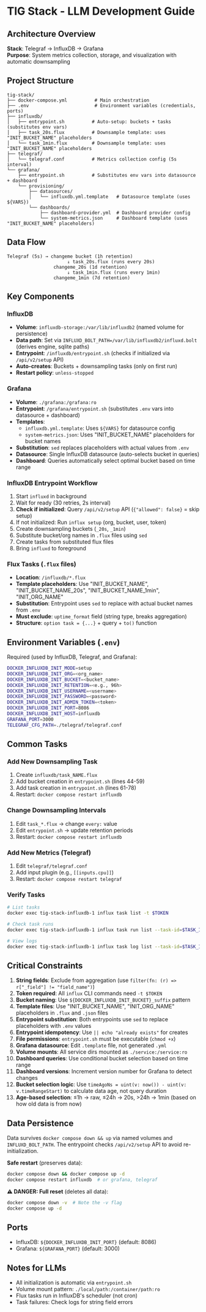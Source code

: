 # TIG Stack - LLM Development Guide

## Architecture Overview

**Stack**: Telegraf → InfluxDB → Grafana  
**Purpose**: System metrics collection, storage, and visualization with automatic downsampling

## Project Structure

```
tig-stack/
├── docker-compose.yml          # Main orchestration
├── .env                        # Environment variables (credentials, ports)
├── influxdb/
│   ├── entrypoint.sh          # Auto-setup: buckets + tasks (substitutes env vars)
│   ├── task_20s.flux          # Downsample template: uses "INIT_BUCKET_NAME" placeholders
│   └── task_1min.flux         # Downsample template: uses "INIT_BUCKET_NAME" placeholders
├── telegraf/
│   └── telegraf.conf          # Metrics collection config (5s interval)
└── grafana/
    ├── entrypoint.sh          # Substitutes env vars into datasource + dashboard
    └── provisioning/
        ├── datasources/
        │   └── influxdb.yml.template   # Datasource template (uses ${VARS})
        └── dashboards/
            ├── dashboard-provider.yml  # Dashboard provider config
            └── system-metrics.json     # Dashboard template (uses "INIT_BUCKET_NAME" placeholders)
```

## Data Flow

```
Telegraf (5s) → changeme bucket (1h retention)
                      ↓ task_20s.flux (runs every 20s)
                 changeme_20s (1d retention)
                      ↓ task_1min.flux (runs every 1min)
                 changeme_1min (7d retention)
```

## Key Components

### InfluxDB
- **Volume**: `influxdb-storage:/var/lib/influxdb2` (named volume for persistence)
- **Data path**: Set via `INFLUXD_BOLT_PATH=/var/lib/influxdb2/influxd.bolt` (derives engine, sqlite paths)
- **Entrypoint**: `/influxdb/entrypoint.sh` (checks if initialized via `/api/v2/setup` API)
- **Auto-creates**: Buckets + downsampling tasks (only on first run)
- **Restart policy**: `unless-stopped`

### Grafana
- **Volume**: `./grafana:/grafana:ro`
- **Entrypoint**: `/grafana/entrypoint.sh` (substitutes `.env` vars into datasource + dashboard)
- **Templates**: 
  - `influxdb.yml.template`: Uses `${VARS}` for datasource config
  - `system-metrics.json`: Uses "INIT_BUCKET_NAME" placeholders for bucket names
- **Substitution**: `sed` replaces placeholders with actual values from `.env`
- **Datasource**: Single InfluxDB datasource (auto-selects bucket in queries)
- **Dashboard**: Queries automatically select optimal bucket based on time range

### InfluxDB Entrypoint Workflow
1. Start `influxd` in background
2. Wait for ready (30 retries, 2s interval)
3. **Check if initialized**: Query `/api/v2/setup` API (`{"allowed": false}` = skip setup)
4. If not initialized: Run `influx setup` (org, bucket, user, token)
5. Create downsampling buckets (`_20s`, `_1min`)
6. Substitute bucket/org names in `.flux` files using `sed`
7. Create tasks from substituted flux files
8. Bring `influxd` to foreground

### Flux Tasks (`.flux` files)
- **Location**: `/influxdb/*.flux`
- **Template placeholders**: Use "INIT_BUCKET_NAME", "INIT_BUCKET_NAME_20s", "INIT_BUCKET_NAME_1min", "INIT_ORG_NAME"
- **Substitution**: Entrypoint uses `sed` to replace with actual bucket names from `.env`
- **Must exclude**: `uptime_format` field (string type, breaks aggregation)
- **Structure**: `option task = {...}` + query + `to()` function

## Environment Variables (`.env`)

Required (used by InfluxDB, Telegraf, and Grafana):
```bash
DOCKER_INFLUXDB_INIT_MODE=setup
DOCKER_INFLUXDB_INIT_ORG=<org_name>
DOCKER_INFLUXDB_INIT_BUCKET=<bucket_name>
DOCKER_INFLUXDB_INIT_RETENTION=<e.g., 96h>
DOCKER_INFLUXDB_INIT_USERNAME=<username>
DOCKER_INFLUXDB_INIT_PASSWORD=<password>
DOCKER_INFLUXDB_INIT_ADMIN_TOKEN=<token>
DOCKER_INFLUXDB_INIT_PORT=8086
DOCKER_INFLUXDB_INIT_HOST=influxdb
GRAFANA_PORT=3000
TELEGRAF_CFG_PATH=./telegraf/telegraf.conf
```

## Common Tasks

### Add New Downsampling Task
1. Create `influxdb/task_NAME.flux`
2. Add bucket creation in `entrypoint.sh` (lines 44-59)
3. Add task creation in `entrypoint.sh` (lines 61-78)
4. Restart: `docker compose restart influxdb`

### Change Downsampling Intervals
1. Edit `task_*.flux` → change `every:` value
2. Edit `entrypoint.sh` → update retention periods
3. Restart: `docker compose restart influxdb`

### Add New Metrics (Telegraf)
1. Edit `telegraf/telegraf.conf`
2. Add input plugin (e.g., `[[inputs.cpu]]`)
3. Restart: `docker compose restart telegraf`

### Verify Tasks
```bash
# List tasks
docker exec tig-stack-influxdb-1 influx task list -t $TOKEN

# Check task runs
docker exec tig-stack-influxdb-1 influx task run list --task-id=$TASK_ID -t $TOKEN

# View logs
docker exec tig-stack-influxdb-1 influx task log list --task-id=$TASK_ID -t $TOKEN
```

## Critical Constraints

1. **String fields**: Exclude from aggregation (use `filter(fn: (r) => r["_field"] != "field_name")`)
2. **Token required**: All `influx` CLI commands need `-t $TOKEN`
3. **Bucket naming**: Use `${DOCKER_INFLUXDB_INIT_BUCKET}_suffix` pattern
4. **Template files**: Use "INIT_BUCKET_NAME", "INIT_ORG_NAME" placeholders in `.flux` and `.json` files
5. **Entrypoint substitution**: Both entrypoints use `sed` to replace placeholders with `.env` values
6. **Entrypoint idempotency**: Use `|| echo "already exists"` for creates
7. **File permissions**: `entrypoint.sh` must be executable (`chmod +x`)
8. **Grafana datasource**: Edit `.template` file, not generated `.yml`
9. **Volume mounts**: All service dirs mounted as `./service:/service:ro`
10. **Dashboard queries**: Use conditional bucket selection based on time range
11. **Dashboard versions**: Increment version number for Grafana to detect changes
12. **Bucket selection logic**: Use `timeAgoNs = uint(v: now()) - uint(v: v.timeRangeStart)` to calculate data age, not query duration
13. **Age-based selection**: ≤1h → raw, ≤24h → 20s, >24h → 1min (based on how old data is from now)

## Data Persistence

Data survives `docker compose down && up` via named volumes and `INFLUXD_BOLT_PATH`. The entrypoint checks `/api/v2/setup` API to avoid re-initialization.

**Safe restart** (preserves data):
```bash
docker compose down && docker compose up -d
docker compose restart influxdb  # or grafana, telegraf
```

**⚠️ DANGER: Full reset** (deletes all data):
```bash
docker compose down -v  # Note the -v flag
docker compose up -d
```

## Ports

- InfluxDB: `${DOCKER_INFLUXDB_INIT_PORT}` (default: 8086)
- Grafana: `${GRAFANA_PORT}` (default: 3000)

## Notes for LLMs

- All initialization is automatic via `entrypoint.sh`
- Volume mount pattern: `./local/path:/container/path:ro`
- Flux tasks run in InfluxDB's scheduler (not cron)
- Task failures: Check logs for string field errors
